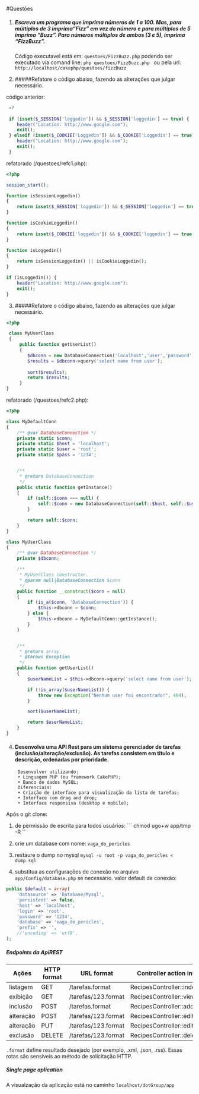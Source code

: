#Questões
1. ##### Escreva um programa que imprima números de 1 a 100. Mas, para múltiplos de 3 imprima“Fizz” em vez do número e para múltiplos de 5 imprima “Buzz”. Para números múltiplos de ambos (3 e 5), imprima “FizzBuzz”.
   
   Código executavel está em: ```questoes/FizzBuzz.php```
   podendo ser executado via comand line: ```php questoes/FizzBuzz.php ``` 
   ou 
   pela url: ``` http://localhost/cakephp/questoes/fizzBuzz ```
   
2. #####Refatore o código abaixo, fazendo as alterações que julgar necessário.

código anterior:
```php
 <?
 
 if (isset($_SESSION['loggedin']) && $_SESSION['loggedin'] == true) {
    header("Location: http://www.google.com");
    exit();
 } elseif (isset($_COOKIE['Loggedin']) && $_COOKIE['Loggedin'] == true) {
    header("Location: http://www.google.com");
    exit();
 }
```

refatorado (/questoes/refc1.php):

```php
<?php

session_start();

function isSessionLoggedin()
{
    return isset($_SESSION['loggedin']) && $_SESSION['loggedin'] == true;
}

function isCookieLoggedin()
{
    return isset($_COOKIE['loggedin']) && $_COOKIE['loggedin'] == true;
}

function isLoggedin()
{
    return isSessionLoggedin() || isCookieLoggedin();
}

if (isLoggedin()) {
    header("Location: http://www.google.com");
    exit();
}
```
3. #####Refatore o código abaixo, fazendo as alterações que julgar necessário.

```php
<?php

 class MyUserClass
 {
     public function getUserList()
     {
        $dbconn = new DatabaseConnection('localhost','user','password');
        $results = $dbconn->query('select name from user');
    
        sort($results);
        return $results;
     }
}

```
refatorado (/questoes/refc2.php):

```php
<?php

class MyDefaultConn
{
    /** @var DatabaseConnection */
    private static $conn;
    private static $host = 'localhost';
    private static $user = 'root';
    private static $pass = '1234';


    /**
     * @return DatabaseConnection
     */
    public static function getInstance()
    {
        if (self::$conn === null) {
            self::$conn = new DatabaseConnection(self::$host, self::$user, self::$pass);
        }

        return self::$conn;
    }
}

class MyUserClass
{
    /** @var DatabaseConnection */
    private $dbconn;

    /**
     * MyUserClass constructor.
     * @param null|DatabaseConnection $conn
     */
    public function __construct($conn = null)
    {
        if (is_a($conn, 'DatabaseConnection')) {
            $this->dbconn = $conn;
        } else {
            $this->dbconn = MyDefaultConn::getInstance();
        }
    }


    /**
     * @return array
     * @throws Exception
     */
    public function getUserList()
    {
        $userNameList = $this->dbconn->query('select name from user');

        if (!is_array($userNameList)) {
            throw new Exception("Nenhum user foi encontrado!", 404);
        }

        sort($userNameList);

        return $userNameList;
    }
}
```

4. #### Desenvolva uma API Rest para um sistema gerenciador de tarefas (inclusão/alteração/exclusão). As tarefas consistem em título e descrição, ordenadas por prioridade.
        Desenvolver utilizando:
        • Linguagem PHP (ou framework CakePHP);
        • Banco de dados MySQL;
        Diferenciais:
        • Criação de interface para visualização da lista de tarefas;
        • Interface com drag and drop;
        • Interface responsiva (desktop e mobile);

Após o git clone: 

1. de permissão de escrita para todos usuários: ``` chmod ugo+w app/tmp -R ``

2. crie um database com nome: ```vaga_do_pericles```
 
3. restaure o dump no mysql ```mysql -u root -p vaga_do_pericles < dump.sql```

4. substitua as configurações de conexão no arquivo ```app/Config/database.php``` se necessário.
valor default de conexão:
```php
public $default = array(
	'datasource' => 'Database/Mysql',
	'persistent' => false,
	'host' => 'localhost',
	'login' => 'root',
	'password' => '1234',
	'database' => 'vaga_do_pericles',
	'prefix' => '',
	//'encoding' => 'utf8',
);
```

##### Endpoints da ApiREST

Ações     | HTTP format     | URL format            | Controller action invoked
--------- | --------------- | --------------------- | ------
listagem  | GET 	        | /tarefas.format 	    | RecipesController::index()
exibição  | GET 	        | /tarefas/123.format 	| RecipesController::view(123)
inclusão  | POST 	        | /tarefas.format 	    | RecipesController::add()
alteração | POST 	        | /tarefas/123.format 	| RecipesController::edit(123)
alteração | PUT 	        | /tarefas/123.format 	| RecipesController::edit(123)
exclusão  | DELETE 	        | /tarefas/123.format 	| RecipesController::delete(123)

```.format``` define resultado desejado (por exemplo, .xml, .json, .rss). Essas rotas são sensíveis ao método de solicitação HTTP.

##### Single page aplication

A visualzação da aplicação está no caminho ```localhost/dotGroup/app``` 



       
   
   